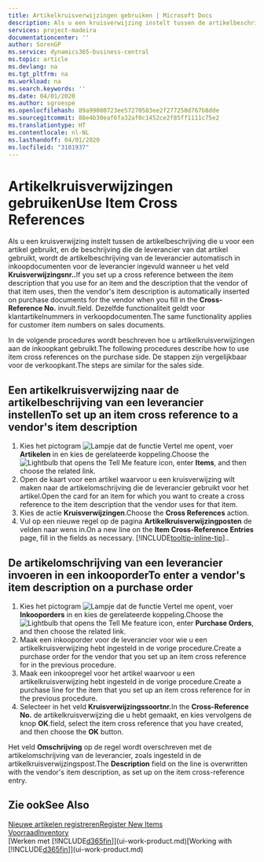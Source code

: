 ```yaml
---
title: Artikelkruisverwijzingen gebruiken | Microsoft Docs
description: Als u een kruisverwijzing instelt tussen de artikelbeschrijving die u voor een artikel gebruikt, en de beschrijving die de leverancier van dat artikel gebruikt, wordt de artikelbeschrijving van de leverancier automatisch in inkoopdocumenten voor de leverancier ingevuld wanneer u het veld **Kruisverwijzingsnr.** invult.
services: project-madeira
documentationcenter: ''
author: SorenGP
ms.service: dynamics365-business-central
ms.topic: article
ms.devlang: na
ms.tgt_pltfrm: na
ms.workload: na
ms.search.keywords: ''
ms.date: 04/01/2020
ms.author: sgroespe
ms.openlocfilehash: 89a99080723ee57270583ee2f277250d767b8dde
ms.sourcegitcommit: 88e4b30eaf6fa32af0c1452ce2f85ff1111c75e2
ms.translationtype: HT
ms.contentlocale: nl-NL
ms.lasthandoff: 04/01/2020
ms.locfileid: "3181937"
---
```

# <a name="use-item-cross-references"></a><span data-ttu-id="e7705-104">Artikelkruisverwijzingen gebruiken</span><span class="sxs-lookup"><span data-stu-id="e7705-104">Use Item Cross References</span></span>
<span data-ttu-id="e7705-105">Als u een kruisverwijzing instelt tussen de artikelbeschrijving die u voor een artikel gebruikt, en de beschrijving die de leverancier van dat artikel gebruikt, wordt de artikelbeschrijving van de leverancier automatisch in inkoopdocumenten voor de leverancier ingevuld wanneer u het veld **Kruisverwijzingsnr..**</span><span class="sxs-lookup"><span data-stu-id="e7705-105">If you set up a cross reference between the item description that you use for an item and the description that the vendor of that item uses, then the vendor's item description is automatically inserted on purchase documents for the vendor when you fill in the **Cross-Reference No.**</span></span> <span data-ttu-id="e7705-106">invult.</span><span class="sxs-lookup"><span data-stu-id="e7705-106">field.</span></span> <span data-ttu-id="e7705-107">Dezelfde functionaliteit geldt voor klantartikelnummers in verkoopdocumenten.</span><span class="sxs-lookup"><span data-stu-id="e7705-107">The same functionality applies for customer item numbers on sales documents.</span></span>

<span data-ttu-id="e7705-108">In de volgende procedures wordt beschreven hoe u artikelkruisverwijzingen aan de inkoopkant gebruikt.</span><span class="sxs-lookup"><span data-stu-id="e7705-108">The following procedures describe how to use item cross references on the purchase side.</span></span> <span data-ttu-id="e7705-109">De stappen zijn vergelijkbaar voor de verkoopkant.</span><span class="sxs-lookup"><span data-stu-id="e7705-109">The steps are similar for the sales side.</span></span>

## <a name="to-set-up-an-item-cross-reference-to-a-vendors-item-description"></a><span data-ttu-id="e7705-110">Een artikelkruisverwijzing naar de artikelbeschrijving van een leverancier instellen</span><span class="sxs-lookup"><span data-stu-id="e7705-110">To set up an item cross reference to a vendor's item description</span></span>
1. <span data-ttu-id="e7705-111">Kies het pictogram ![Lampje dat de functie Vertel me opent](media/ui-search/search_small.png "Vertel me wat u wilt doen"), voer **Artikelen** in en kies de gerelateerde koppeling.</span><span class="sxs-lookup"><span data-stu-id="e7705-111">Choose the ![Lightbulb that opens the Tell Me feature](media/ui-search/search_small.png "Tell me what you want to do") icon, enter **Items**, and then choose the related link.</span></span>
2. <span data-ttu-id="e7705-112">Open de kaart voor een artikel waarvoor u een kruisverwijzing wilt maken naar de artikelomschrijving die de leverancier gebruikt voor het artikel.</span><span class="sxs-lookup"><span data-stu-id="e7705-112">Open the card for an item for which you want to create a cross reference to the item description that the vendor uses for that item.</span></span>
3. <span data-ttu-id="e7705-113">Kies de actie **Kruisverwijzingen**.</span><span class="sxs-lookup"><span data-stu-id="e7705-113">Choose the **Cross References** action.</span></span>
4. <span data-ttu-id="e7705-114">Vul op een nieuwe regel op de pagina **Artikelkruisverwijzingposten** de velden naar wens in.</span><span class="sxs-lookup"><span data-stu-id="e7705-114">On a new line on the **Item Cross-Reference Entries** page, fill in the fields as necessary.</span></span> [!INCLUDE[tooltip-inline-tip](includes/tooltip-inline-tip_md.md)]<span data-ttu-id="e7705-115">.</span><span class="sxs-lookup"><span data-stu-id="e7705-115">.</span></span>

## <a name="to-enter-a-vendors-item-description-on-a-purchase-order"></a><span data-ttu-id="e7705-116">De artikelomschrijving van een leverancier invoeren in een inkooporder</span><span class="sxs-lookup"><span data-stu-id="e7705-116">To enter a vendor's item description on a purchase order</span></span>
1. <span data-ttu-id="e7705-117">Kies het pictogram ![Lampje dat de functie Vertel me opent](media/ui-search/search_small.png "Vertel me wat u wilt doen"), voer **Inkooporders** in en kies de gerelateerde koppeling.</span><span class="sxs-lookup"><span data-stu-id="e7705-117">Choose the ![Lightbulb that opens the Tell Me feature](media/ui-search/search_small.png "Tell me what you want to do") icon, enter **Purchase Orders**, and then choose the related link.</span></span>
2. <span data-ttu-id="e7705-118">Maak een inkooporder voor de leverancier voor wie u een artikelkruisverwijzing hebt ingesteld in de vorige procedure.</span><span class="sxs-lookup"><span data-stu-id="e7705-118">Create a purchase order for the vendor that you set up an item cross reference for in the previous procedure.</span></span>
3. <span data-ttu-id="e7705-119">Maak een inkoopregel voor het artikel waarvoor u een artikelkruisverwijzing hebt ingesteld in de vorige procedure.</span><span class="sxs-lookup"><span data-stu-id="e7705-119">Create a purchase line for the item that you set up an item cross reference for in the previous procedure.</span></span>
4. <span data-ttu-id="e7705-120">Selecteer in het veld **Kruisverwijzingssoortnr.**</span><span class="sxs-lookup"><span data-stu-id="e7705-120">In the **Cross-Reference No.**</span></span> <span data-ttu-id="e7705-121">de artikelkruisverwijzing die u hebt gemaakt, en kies vervolgens de knop **OK**.</span><span class="sxs-lookup"><span data-stu-id="e7705-121">field, select the item cross reference that you have created, and then choose the **OK** button.</span></span>

<span data-ttu-id="e7705-122">Het veld **Omschrijving** op de regel wordt overschreven met de artikelomschrijving van de leverancier, zoals ingesteld in de artikelkruisverwijzingspost.</span><span class="sxs-lookup"><span data-stu-id="e7705-122">The **Description** field on the line is overwritten with the vendor's item description, as set up on the item cross-reference entry.</span></span>

## <a name="see-also"></a><span data-ttu-id="e7705-123">Zie ook</span><span class="sxs-lookup"><span data-stu-id="e7705-123">See Also</span></span>
[<span data-ttu-id="e7705-124">Nieuwe artikelen registreren</span><span class="sxs-lookup"><span data-stu-id="e7705-124">Register New Items</span></span>](inventory-how-register-new-items.md)  
[<span data-ttu-id="e7705-125">Voorraad</span><span class="sxs-lookup"><span data-stu-id="e7705-125">Inventory</span></span>](inventory-manage-inventory.md)  
<span data-ttu-id="e7705-126">[Werken met [!INCLUDE[d365fin](includes/d365fin_md.md)]](ui-work-product.md)</span><span class="sxs-lookup"><span data-stu-id="e7705-126">[Working with [!INCLUDE[d365fin](includes/d365fin_md.md)]](ui-work-product.md)</span></span>
